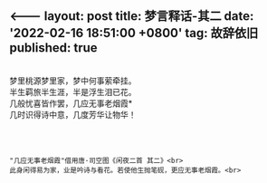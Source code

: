 <---
layout: post
title: 梦言释话-其二
date: '2022-02-16 18:51:00 +0800'
tag: 故辞依旧
published: true
---

<br>
<div stylte="text-align:left;">
梦里桃源梦里家，梦中何事萦牵挂。<br>
半生羁旅半生涯，半是浮生泪已花。<br>
几般忧喜皆作罢，几应无事老烟霞*<br>
几时识得诗中意，几度芳华让物华！<br>
<br><br>
</div>



````YMAL

"几应无事老烟霞"借用唐·司空图《闲夜二首 其二》<br>
此身闲得易为家，业是吟诗与看花。若使他生抛笔砚，更应无事老烟霞。<br>

````


